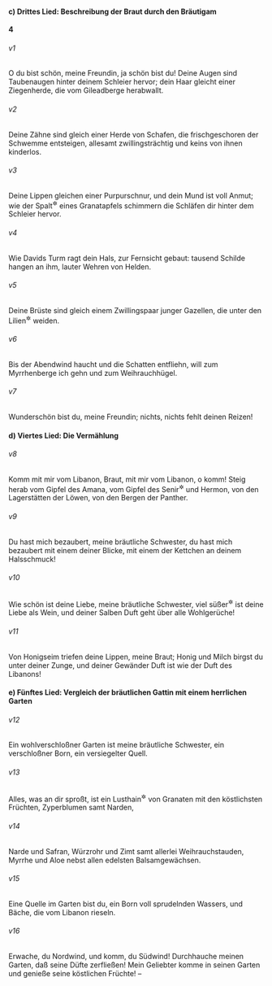 #### c) Drittes Lied: Beschreibung der Braut durch den Bräutigam

__4__

###### v1
O du bist schön, meine Freundin, ja schön bist du! Deine Augen sind Taubenaugen hinter deinem Schleier hervor; dein Haar gleicht einer Ziegenherde, die vom Gileadberge herabwallt.

###### v2
Deine Zähne sind gleich einer Herde von Schafen, die frischgeschoren der Schwemme entsteigen, allesamt zwillingsträchtig und keins von ihnen kinderlos.

###### v3
Deine Lippen gleichen einer Purpurschnur, und dein Mund ist voll Anmut; wie der Spalt<sup title="oder: die Schnitte">&#x2732;</sup>
 eines Granatapfels schimmern die Schläfen dir hinter dem Schleier hervor.

###### v4
Wie Davids Turm ragt dein Hals, zur Fernsicht gebaut: tausend Schilde hangen an ihm, lauter Wehren von Helden.

###### v5
Deine Brüste sind gleich einem Zwillingspaar junger Gazellen, die unter den Lilien<sup title="oder: auf Lilienauen">&#x2732;</sup>
 weiden.

###### v6
Bis der Abendwind haucht und die Schatten entfliehn, will zum Myrrhenberge ich gehn und zum Weihrauchhügel.

###### v7
Wunderschön bist du, meine Freundin; nichts, nichts fehlt deinen Reizen!

#### d) Viertes Lied: Die Vermählung


###### v8
Komm mit mir vom Libanon, Braut, mit mir vom Libanon, o komm! Steig herab vom Gipfel des Amana, vom Gipfel des Senir<sup title="vgl. Hes 27,5">&#x2732;</sup>
 und Hermon, von den Lagerstätten der Löwen, von den Bergen der Panther.

###### v9
Du hast mich bezaubert, meine bräutliche Schwester, du hast mich bezaubert mit einem deiner Blicke, mit einem der Kettchen an deinem Halsschmuck!

###### v10
Wie schön ist deine Liebe, meine bräutliche Schwester, viel süßer<sup title="oder: köstlicher">&#x2732;</sup>
 ist deine Liebe als Wein, und deiner Salben Duft geht über alle Wohlgerüche!

###### v11
Von Honigseim triefen deine Lippen, meine Braut; Honig und Milch birgst du unter deiner Zunge, und deiner Gewänder Duft ist wie der Duft des Libanons!

#### e) Fünftes Lied: Vergleich der bräutlichen Gattin mit einem herrlichen Garten


###### v12
Ein wohlverschloßner Garten ist meine bräutliche Schwester, ein verschloßner Born, ein versiegelter Quell.

###### v13
Alles, was an dir sproßt, ist ein Lusthain<sup title="oder: Paradies">&#x2732;</sup>
 von Granaten mit den köstlichsten Früchten, Zyperblumen samt Narden,

###### v14
Narde und Safran, Würzrohr und Zimt samt allerlei Weihrauchstauden, Myrrhe und Aloe nebst allen edelsten Balsamgewächsen.

###### v15
Eine Quelle im Garten bist du, ein Born voll sprudelnden Wassers, und Bäche, die vom Libanon rieseln.

###### v16
Erwache, du Nordwind, und komm, du Südwind! Durchhauche meinen Garten, daß seine Düfte zerfließen! Mein Geliebter komme in seinen Garten und genieße seine köstlichen Früchte! –